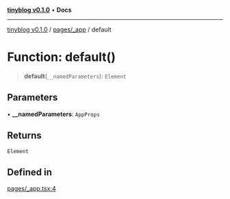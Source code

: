 [**tinyblog v0.1.0**](../../../README.md) • **Docs**

***

[tinyblog v0.1.0](../../../modules.md) / [pages/\_app](../README.md) / default

# Function: default()

> **default**(`__namedParameters`): `Element`

## Parameters

• **\_\_namedParameters**: `AppProps`

## Returns

`Element`

## Defined in

[pages/\_app.tsx:4](https://github.com/soumyaRauth/tinyblog/blob/08b705b334f790cb2abe6139659ab77dc5d8c110/pages/_app.tsx#L4)
